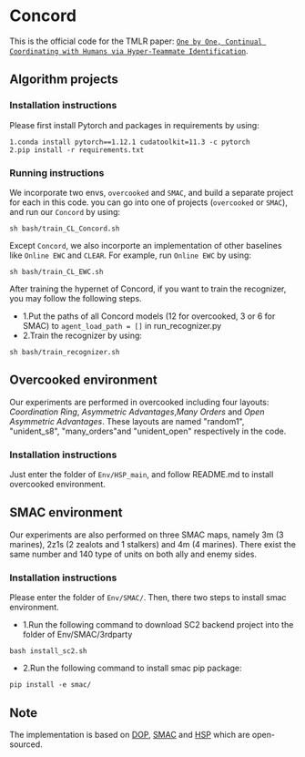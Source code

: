 
# Concord
This is the official code for the TMLR paper: [`One by One, Continual Coordinating with Humans via Hyper-Teammate Identification`](https://openreview.net/forum?id=HVxumpoWBm).

## Algorithm projects
### Installation instructions
Please first install Pytorch and packages in requirements by using:
```
1.conda install pytorch==1.12.1 cudatoolkit=11.3 -c pytorch
2.pip install -r requirements.txt
```

### Running instructions
We incorporate two envs, `overcooked` and `SMAC`, and build a separate project for each in this code.
you can go into one of projects (`overcooked` or `SMAC`), and run our `Concord` by using:
```
sh bash/train_CL_Concord.sh
```

Except `Concord`, we also incorporte an implementation of other baselines like `Online EWC` and `CLEAR`.
For example, run `Online EWC` by using:
```
sh bash/train_CL_EWC.sh
```

After training the hypernet of Concord, if you want to train the recognizer, you may follow the following steps.
+ 1.Put the paths of all Concord models (12 for overcooked, 3 or 6 for SMAC) to `agent_load_path = []` in run_recognizer.py
+ 2.Train the recognizer by using:
```
sh bash/train_recognizer.sh
```

## Overcooked environment
Our experiments are performed in overcooked including four layouts: *Coordination Ring*, *Asymmetric Advantages*,*Many Orders* and *Open Asymmetric Advantages*. These layouts are named "random1", "unident\_s8", "many\_orders"and "unident\_open" respectively in the code.
### Installation instructions
Just enter the folder of `Env/HSP_main`, and follow README.md to install overcooked environment.

## SMAC environment
Our experiments are also performed on three SMAC maps, namely 3m (3 marines), 2z1s (2 zealots and 1 stalkers) and 4m (4 marines). There exist the same number and 140 type of units on both ally and enemy sides.

### Installation instructions
Please enter the folder of `Env/SMAC/`. Then, there two steps to install smac environment.
+ 1.Run the following command to download SC2 backend project into the folder of Env/SMAC/3rdparty 
```shell
bash install_sc2.sh
```
+ 2.Run the following command to install smac pip package:
```
pip install -e smac/
```

## Note
The implementation is based on [DOP](https://github.com/TonghanWang/DOP), [SMAC](https://github.com/oxwhirl/smac) and [HSP](https://github.com/samjia2000/HSP) which are open-sourced.
